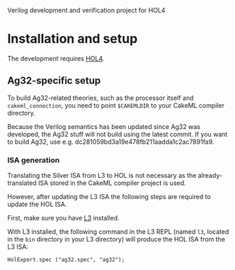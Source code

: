 Verilog development and verification project for HOL4

# Installation and setup

The development requires [HOL4](https://hol-theorem-prover.org).

## Ag32-specific setup

To build Ag32-related theories, such as the processor itself and `cakeml_connection`, you need to point `$CAKEMLDIR` to your CakeML compiler directory.

Because the Verilog semantics has been updated since Ag32 was developed, the Ag32 stuff will not build using the latest commit. If you want to build Ag32, use e.g. dc281059bd3a19e478fb211aadda1c2ac7891fa9.

### ISA generation

Translating the Silver ISA from L3 to HOL is not necessary as the already-translated ISA stored in the CakeML compiler project is used.

However, after updating the L3 ISA the following steps are required to update the HOL ISA.

First, make sure you have [L3](http://www.cl.cam.ac.uk/~acjf3/l3) installed.

With L3 installed, the following command in the L3 REPL (named `l3`, located in the `bin` directory in your L3 directory) will produce the HOL ISA from the L3 ISA:

```
HolExport.spec ("ag32.spec", "ag32");
```
